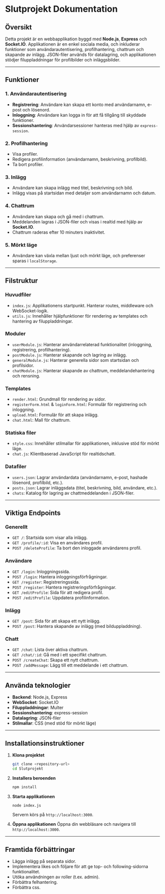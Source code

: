 # Slutprojekt Dokumentation

## Översikt
Detta projekt är en webbapplikation byggd med **Node.js**, **Express** och **Socket.IO**. Applikationen är en enkel sociala media, och inkluderar funktioner som användarautentisering, profilhantering, chattrum och skapande av inlägg. JSON-filer används för datalagring, och applikationen stödjer filuppladdningar för profilbilder och inläggsbilder.

---

## Funktioner

### 1. **Användarautentisering**
- **Registrering**: Användare kan skapa ett konto med användarnamn, e-post och lösenord.
- **Inloggning**: Användare kan logga in för att få tillgång till skyddade funktioner.
- **Sessionshantering**: Användarsessioner hanteras med hjälp av `express-session`.

### 2. **Profilhantering**
- Visa profiler.
- Redigera profilinformation (användarnamn, beskrivning, profilbild).
- Ta bort profiler.

### 3. **Inlägg**
- Användare kan skapa inlägg med titel, beskrivning och bild.
- Inlägg visas på startsidan med detaljer som användarnamn och datum.

### 4. **Chattrum**
- Användare kan skapa och gå med i chattrum.
- Meddelanden lagras i JSON-filer och visas i realtid med hjälp av **Socket.IO**.
- Chattrum raderas efter 10 minuters inaktivitet.

### 5. **Mörkt läge**
- Användare kan växla mellan ljust och mörkt läge, och preferenser sparas i `localStorage`.

---

## Filstruktur

### **Huvudfiler**
- `index.js`: Applikationens startpunkt. Hanterar routes, middleware och WebSocket-logik.
- `utils.js`: Innehåller hjälpfunktioner för rendering av templates och hantering av filuppladdningar.

### **Moduler**
- `userModule.js`: Hanterar användarrelaterad funktionalitet (inloggning, registrering, profilhantering).
- `postModule.js`: Hanterar skapande och lagring av inlägg.
- `generalModule.js`: Hanterar generella sidor som startsidan och profilsidor.
- `chatModule.js`: Hanterar skapande av chattrum, meddelandehantering och rensning.

### **Templates**
- `render.html`: Grundmall för rendering av sidor.
- `registerForm.html` & `loginForm.html`: Formulär för registrering och inloggning.
- `upload.html`: Formulär för att skapa inlägg.
- `chat.html`: Mall för chattrum.

### **Statiska filer**
- `style.css`: Innehåller stilmallar för applikationen, inklusive stöd för mörkt läge.
- `chat.js`: Klientbaserad JavaScript för realtidschatt.

### **Datafiler**
- `users.json`: Lagrar användardata (användarnamn, e-post, hashade lösenord, profilbild, etc.).
- `posts.json`: Lagrar inläggsdata (titel, beskrivning, bild, användare, etc.).
- `chats`: Katalog för lagring av chattmeddelanden i JSON-filer.

---

## Viktiga Endpoints

### **Generellt**
- `GET /`: Startsida som visar alla inlägg.
- `GET /profile/:id`: Visa en användares profil.
- `POST /deleteProfile`: Ta bort den inloggade användarens profil.

### **Användare**
- `GET /login`: Inloggningssida.
- `POST /login`: Hantera inloggningsförfrågningar.
- `GET /register`: Registreringssida.
- `POST /register`: Hantera registreringsförfrågningar.
- `GET /editProfile`: Sida för att redigera profil.
- `POST /editProfile`: Uppdatera profilinformation.

### **Inlägg**
- `GET /post`: Sida för att skapa ett nytt inlägg.
- `POST /post`: Hantera skapande av inlägg (med bilduppladdning).

### **Chatt**
- `GET /chat`: Lista över aktiva chattrum.
- `GET /chat/:id`: Gå med i ett specifikt chattrum.
- `POST /createChat`: Skapa ett nytt chattrum.
- `POST /addMessage`: Lägg till ett meddelande i ett chattrum.

---

## Använda teknologier
- **Backend**: Node.js, Express
- **WebSocket**: Socket.IO
- **Filuppladdningar**: Multer
- **Sessionshantering**: express-session
- **Datalagring**: JSON-filer
- **Stilmallar**: CSS (med stöd för mörkt läge)

---

## Installationsinstruktioner

1. **Klona projektet**
   ```bash
   git clone <repository-url>
   cd Slutprojekt
   ```

2. **Installera beroenden**
   ```bash
   npm install
   ```

3. **Starta applikationen**
   ```bash
   node index.js
   ```
   Servern körs på `http://localhost:3000`.

4. **Öppna applikationen**
   Öppna din webbläsare och navigera till `http://localhost:3000`.

---

## Framtida förbättringar
- Lägga inlägg på separata sidor.
- Implementera likes och följare för att ge top- och following-sidorna funktionalitet.
- Utöka användningen av roller (t.ex. admin).
- Förbättra felhantering.
- Förbättra css.